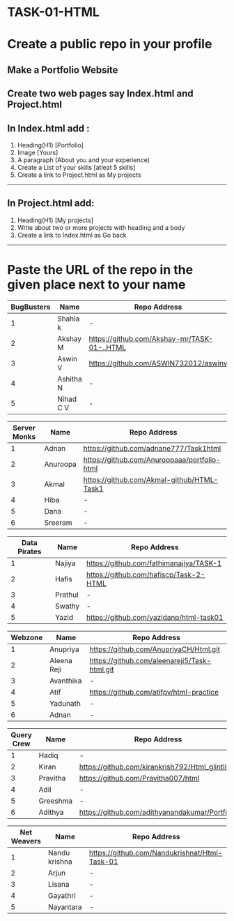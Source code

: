 # TASK-01-HTML
# Create a public repo in your profile 
## Make a Portfolio Website 
Create two web pages say Index.html and Project.html
----
## In Index.html add : 
1. Heading(H1) [Portfolio] 
2. Image [Yours] 
3. A paragraph (About you and your experience) 
4. Create a List of your skills [atleat 5 skills] 
5. Create a link to Project.html as My projects
----
## In Project.html add: 
1. Heading(H1) [My projects] 
2. Write about two or more projects with heading and a body
3. Create a link to Index.html as Go back
---
# Paste the URL of the repo in the given place next to your name 

|BugBusters|Name|Repo Address|  
|----------|----|------------|
|1|Shahla k|-|
|2|Akshay M|https://github.com/Akshay-mr/TASK-01-..HTML|
|3|Aswin V|https://github.com/ASWIN732012/aswinv|
|4|Ashitha N|-|
|5|Nihad C V|-|

|Server Monks|Name|Repo Address|  
|------------|----|------------|
|1|Adnan|https://github.com/adnane777/Task1html|
|2|Anuroopa|https://github.com/Anuroopaaa/portfolio-html|
|3|Akmal|https://github.com/Akmal-github/HTML-Task1|
|4|Hiba|-|
|5|Dana|-|
|6|Sreeram|-|

|Data Pirates|Name|Repo Address|  
|------------|----|------------|
|1|Najiya|https://github.com/fathimanajiya/TASK-1|
|2|Hafis|https://github.com/hafiscp/Task-2-HTML|
|3|Prathul|-|
|4|Swathy|-|
|5|Yazid|https://github.com/yazidanp/html-task01|

|Webzone|Name|Repo Address|  
|-------|----|------------|
|1|Anupriya|https://github.com/AnupriyaCH/Html.git|
|2|Aleena Reji|https://github.com/aleenareji5/Task-html.git|
|3|Avanthika|-|
|4|Atif|https://github.com/atifpv/html-practice|
|5|Yadunath|-|
|6|Adnan|-|

|Query Crew|Name|Repo Address|  
|----------|----|------------|
|1|Hadiq|-|
|2|Kiran|https://github.com/kirankrish792/Html_glintlit|
|3|Pravitha|https://github.com/Pravitha007/html|
|4|Adil|-|
|5|Greeshma|-|
|6|Adithya|https://github.com/adithyanandakumar/Portfolio|

|Net Weavers|Name|Repo Address|  
|-----------|----|------------|
|1|Nandu krishna|https://github.com/Nandukrishnat/Html-Task-01|
|2|Arjun|-|
|3|Lisana|-|
|4|Gayathri|-|
|5|Nayantara|-|
